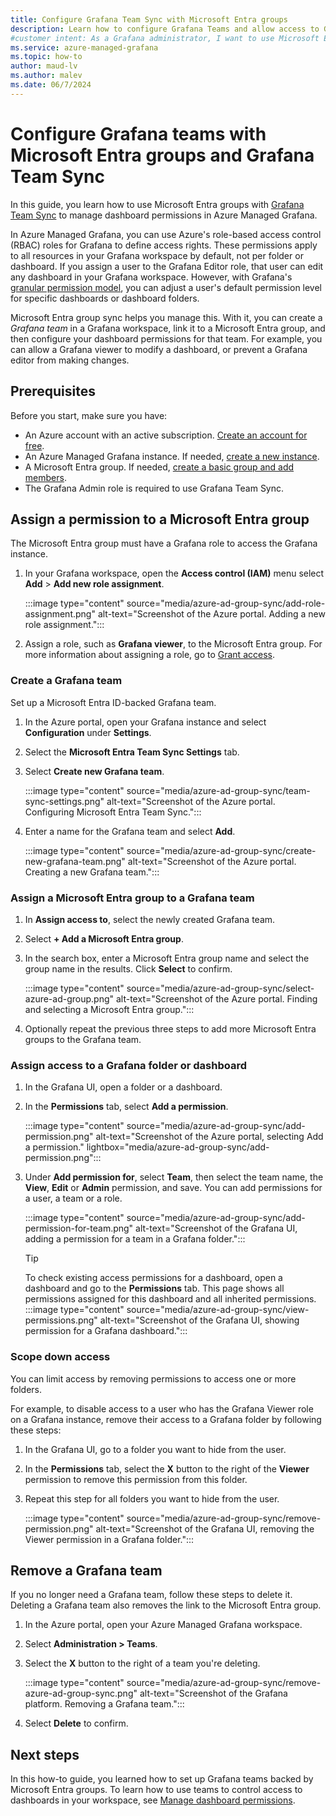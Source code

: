 ```yaml
---
title: Configure Grafana Team Sync with Microsoft Entra groups
description: Learn how to configure Grafana Teams and allow access to Grafana folders and dashboards using Microsoft Entra groups in Azure Managed Grafana.
#customer intent: As a Grafana administrator, I want to use Microsoft Entra groups to set up Grafana teams and control access to specific folders and dashboards.
ms.service: azure-managed-grafana
ms.topic: how-to
author: maud-lv
ms.author: malev
ms.date: 06/7/2024
--- 
```


# Configure Grafana teams with Microsoft Entra groups and Grafana Team Sync

In this guide, you learn how to use Microsoft Entra groups with [Grafana Team Sync](https://grafana.com/docs/grafana/latest/setup-grafana/configure-security/configure-team-sync/) to manage dashboard permissions in Azure Managed Grafana.

In Azure Managed Grafana, you can use Azure's role-based access control (RBAC) roles for Grafana to define access rights. These permissions apply to all resources in your Grafana workspace by default, not per folder or dashboard. If you assign a user to the Grafana Editor role, that user can edit any dashboard in your Grafana workspace. However, with Grafana's [granular permission model](https://grafana.com/docs/grafana/latest/setup-grafana/configure-security/configure-team-sync/), you can adjust a user's default permission level for specific dashboards or dashboard folders. 


Microsoft Entra group sync helps you manage this. With it, you can create a *Grafana team* in a Grafana workspace, link it to a Microsoft Entra group, and then configure your dashboard permissions for that team. For example, you can allow a Grafana viewer to modify a dashboard, or prevent a Grafana editor from making changes.

<a name='set-up-azure-ad-group-sync'></a>

## Prerequisites

Before you start, make sure you have:

- An Azure account with an active subscription. [Create an account for free](https://azure.microsoft.com/free).
- An Azure Managed Grafana instance. If needed, [create a new instance](quickstart-managed-grafana-portal.md).
- A Microsoft Entra group. If needed, [create a basic group and add members](/entra/fundamentals/how-to-manage-groups#create-a-basic-group-and-add-members).
- The Grafana Admin role is required to use Grafana Team Sync.

## Assign a permission to a Microsoft Entra group

The Microsoft Entra group must have a Grafana role to access the Grafana instance.

1. In your Grafana workspace, open the **Access control (IAM)** menu select **Add** > **Add new role assignment**.

    :::image type="content" source="media/azure-ad-group-sync/add-role-assignment.png" alt-text="Screenshot of the Azure portal. Adding a new role assignment.":::

1. Assign a role, such as **Grafana viewer**, to the Microsoft Entra group. For more information about assigning a role, go to [Grant access](../role-based-access-control/quickstart-assign-role-user-portal.md#grant-access).

### Create a Grafana team

Set up a Microsoft Entra ID-backed Grafana team.

1. In the Azure portal, open your Grafana instance and select **Configuration** under **Settings**.
1. Select the **Microsoft Entra Team Sync Settings** tab.
1. Select **Create new Grafana team**.

    :::image type="content" source="media/azure-ad-group-sync/team-sync-settings.png" alt-text="Screenshot of the Azure portal. Configuring Microsoft Entra Team Sync.":::

1. Enter a name for the Grafana team and select **Add**.

    :::image type="content" source="media/azure-ad-group-sync/create-new-grafana-team.png" alt-text="Screenshot of the Azure portal. Creating a new Grafana team.":::

### Assign a Microsoft Entra group to a Grafana team

1. In **Assign access to**, select the newly created Grafana team.
1. Select **+ Add a Microsoft Entra group**.

1. In the search box, enter a Microsoft Entra group name and select the group name in the results. Click **Select** to confirm.

    :::image type="content" source="media/azure-ad-group-sync/select-azure-ad-group.png" alt-text="Screenshot of the Azure portal. Finding and selecting a Microsoft Entra group.":::

1. Optionally repeat the previous three steps to add more Microsoft Entra groups to the Grafana team.

### Assign access to a Grafana folder or dashboard

1. In the Grafana UI, open a folder or a dashboard.
1. In the **Permissions** tab, select **Add a permission**.

    :::image type="content" source="media/azure-ad-group-sync/add-permission.png" alt-text="Screenshot of the Azure portal, selecting Add a permission." lightbox="media/azure-ad-group-sync/add-permission.png":::

1. Under **Add permission for**, select **Team**, then select the team name, the **View**, **Edit** or **Admin** permission, and save. You can add permissions for a user, a team or a role.

    :::image type="content" source="media/azure-ad-group-sync/add-permission-for-team.png" alt-text="Screenshot of the Grafana UI, adding a permission for a team in a Grafana folder.":::

    > [!TIP]
    > To check existing access permissions for a dashboard, open a dashboard and go to the **Permissions** tab. This page shows all permissions assigned for this dashboard and all inherited permissions.
    > :::image type="content" source="media/azure-ad-group-sync/view-permissions.png" alt-text="Screenshot of the Grafana UI, showing permission for a Grafana dashboard.":::

### Scope down access

You can limit access by removing permissions to access one or more folders.

For example, to disable access to a user who has the Grafana Viewer role on a Grafana instance, remove their access to a Grafana folder by following these steps:

1. In the Grafana UI, go to a folder you want to hide from the user.
1. In the **Permissions** tab, select the **X** button to the right of the **Viewer** permission to remove this permission from this folder.
1. Repeat this step for all folders you want to hide from the user.

    :::image type="content" source="media/azure-ad-group-sync/remove-permission.png" alt-text="Screenshot of the Grafana UI, removing the Viewer permission in a Grafana folder.":::

<a name='remove-azure-ad-group-sync'></a>

## Remove a Grafana team

If you no longer need a Grafana team, follow these steps to delete it. Deleting a Grafana team also removes the link to the Microsoft Entra group.

1. In the Azure portal, open your Azure Managed Grafana workspace.
1. Select **Administration > Teams**.
1. Select the **X** button to the right of a team you're deleting.

    :::image type="content" source="media/azure-ad-group-sync/remove-azure-ad-group-sync.png" alt-text="Screenshot of the Grafana platform. Removing a Grafana team.":::

1. Select **Delete** to confirm.

## Next steps

In this how-to guide, you learned how to set up Grafana teams backed by Microsoft Entra groups. To learn how to use teams to control access to dashboards in your workspace, see [Manage dashboard permissions](https://grafana.com/docs/grafana/latest/administration/user-management/manage-dashboard-permissions/).
